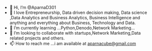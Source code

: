 - 👋 Hi, I’m @AparnaD301
- 👀 I love Entrepreneurship, Data driven decision making, Data science ,Data Analytics and Business Analytics, Business Intelligence and anything and everything about Business, Technology and Data.
- 🌱 I’m currently learning ...Python,Denodo,Network Marketing...
- 💞️ I’m looking to collaborate with startups,Network Marketing,Data related projects and others.
- 📫 How to reach me ...i am available at aparnacube@gmail.com

<!---
AparnaD301/AparnaD301 is a ✨ special ✨ repository because its `README.md` (this file) appears on your GitHub profile.
You can click the Preview link to take a look at your changes.
--->
